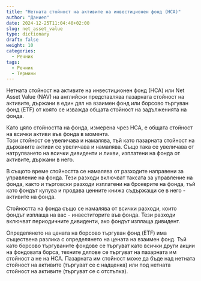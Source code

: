 ```yaml
---
title: "Нетната стойност на активите на инвестиционен фонд (НСА)"
author: "Даниел"
date: 2024-12-25T11:04:40+02:00
slug: net_asset_value
type: dictionary
draft: false
weight: 10
categories:
  - Речник
tags:
  - Речник
  - Термини
---
```


Нетната стойност на активите на инвестиционен фонд (НСА) или Net Asset Value (NAV) на английски представлява пазарната стойност на активите, държани в един дял на взаимен фонд или борсово търгуван фонд (ETF) от която се изважда общата стойност на задълженията на фонда.  
  
Като цяло стойността на фонда, измерена чрез НСА, е общата стойност на всички активи във фонда в момента.  
Този стойност се увеличава и намалява, тъй като пазарната стойност на държаните активи се увеличава и намалява. Също така се увеличава от натрупването на всички дивиденти и лихви, изплатени на фонда от активите, държани в него.  
  
В същото време стойността се намалява от разходите направени за управление на фонда. Тези разходи включват таксата за управление на фонда, както и търговски разходи изплатени на брокерите на фонда, тъй като фондът купува и продава ценните книжа съдържащи се в него - активите на фонда.  
  
Стойността на фонда също се намалява от всички разходи, които фондът изплаща на вас - инвеститорите във фонда. Тези разходи включват периодичните дивиденти, ако фондът изплаща дивидент.  
  
Определянето на цената на борсово търгуван фонд (ETF) има съществена разлика с определянето на цената на взаимен фонд. Тъй като борсово търгуваните фондове се търгуват като всички други акции на фондовата борса, техните дялове се търгуват на пазарната им стойност а не на НСА. Пазарната им стойност може да бъде над нетната стойност на активите (търгуват се с надценка) или под нетната стойност на активите (търгуват се с отстъпка).
